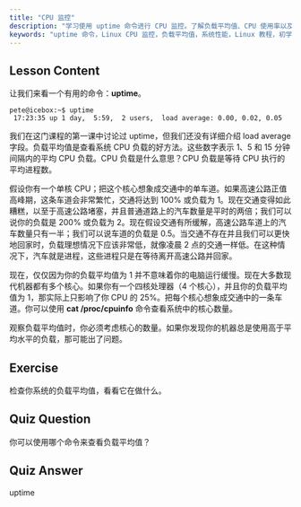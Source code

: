 ```yaml
---
title: "CPU 监控"
description: "学习使用 uptime 命令进行 CPU 监控。了解负载平均值、CPU 使用率以及如何为 Linux 初学者解释系统性能。"
keywords: "uptime 命令，Linux CPU 监控，负载平均值，系统性能，Linux 教程，初学者指南"
---
```


## Lesson Content

让我们来看一个有用的命令：**uptime**。

```
pete@icebox:~$ uptime
 17:23:35 up 1 day,  5:59,  2 users,  load average: 0.00, 0.02, 0.05
```

我们在这门课程的第一课中讨论过 uptime，但我们还没有详细介绍 load average 字段。负载平均值是查看系统 CPU 负载的好方法。这些数字表示 1、5 和 15 分钟间隔内的平均 CPU 负载。CPU 负载是什么意思？CPU 负载是等待 CPU 执行的平均进程数。

假设你有一个单核 CPU；把这个核心想象成交通中的单车道。如果高速公路正值高峰期，这条车道会非常繁忙，交通将达到 100% 或负载为 1。现在交通变得如此糟糕，以至于高速公路堵塞，并且普通道路上的汽车数量是平时的两倍；我们可以说你的负载是 200% 或负载为 2。现在假设交通有所缓解，高速公路车道上的汽车数量只有一半；我们可以说车道的负载是 0.5。当交通不存在并且我们可以更快地回家时，负载理想情况下应该非常低，就像凌晨 2 点的交通一样低。在这种情况下，汽车就是进程，这些进程只是在等待离开高速公路并回家。

现在，仅仅因为你的负载平均值为 1 并不意味着你的电脑运行缓慢。现在大多数现代机器都有多个核心。如果你有一个四核处理器（4 个核心），并且你的负载平均值为 1，那实际上只影响了你 CPU 的 25%。把每个核心想象成交通中的一条车道。你可以使用 **cat /proc/cpuinfo** 命令查看系统中的核心数量。

观察负载平均值时，你必须考虑核心的数量。如果你发现你的机器总是使用高于平均水平的负载，那可能出了问题。

## Exercise

检查你系统的负载平均值，看看它在做什么。

## Quiz Question

你可以使用哪个命令来查看负载平均值？

## Quiz Answer

uptime
